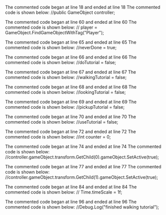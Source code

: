 The commented code began at line 18 and ended at line 18
The commented code is shown below:
    //public GameObject controller;


The commented code began at line 60 and ended at line 60
The commented code is shown below:
       // player = GameObject.FindGameObjectWithTag("Player");


The commented code began at line 65 and ended at line 65
The commented code is shown below:
        //neverDone = true;


The commented code began at line 66 and ended at line 66
The commented code is shown below:
        //doTutorial = false;


The commented code began at line 67 and ended at line 67
The commented code is shown below:
        //walkingTutorial = false;


The commented code began at line 68 and ended at line 68
The commented code is shown below:
        //lookingTutorial = false;


The commented code began at line 69 and ended at line 69
The commented code is shown below:
        //pickupTutorial = false;


The commented code began at line 70 and ended at line 70
The commented code is shown below:
        //useTutorial = false;


The commented code began at line 72 and ended at line 72
The commented code is shown below:
        //int counter = 0; 


The commented code began at line 74 and ended at line 74
The commented code is shown below:
        //controller.gameObject.transform.GetChild(0).gameObject.SetActive(true);


The commented code began at line 77 and ended at line 77
The commented code is shown below:
        //controller.gameObject.transform.GetChild(1).gameObject.SetActive(true);


The commented code began at line 84 and ended at line 84
The commented code is shown below:
        //    Time.timeScale = 1f;


The commented code began at line 96 and ended at line 96
The commented code is shown below:
                //Debug.Log("finished walking tutorial");


